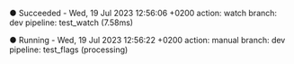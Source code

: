 ● Succeeded - Wed, 19 Jul 2023 12:56:06 +0200
action: watch
branch: dev
pipeline: test_watch (7.58ms)

● Running - Wed, 19 Jul 2023 12:56:22 +0200
action: manual
branch: dev
pipeline: test_flags (processing)

<style scoped lang="postcss"> 
.red {
    color: red;
}
.yellow { 
    color: yellow;
} 
</style>
